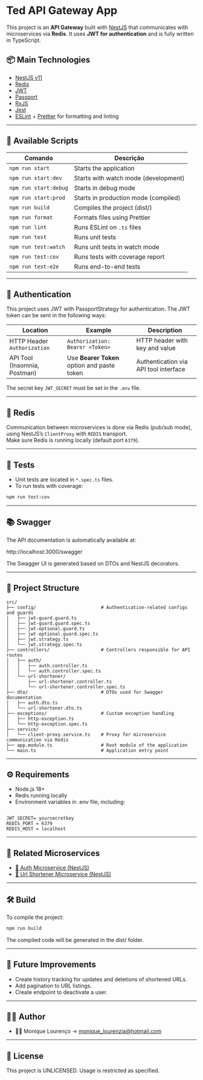# Ted API Gateway App

This project is an **API Gateway** built with [NestJS](https://nestjs.com/) that communicates with microservices via **Redis**. It uses **JWT for authentication** and is fully written in TypeScript.

## 📦 Main Technologies

- [NestJS v11](https://docs.nestjs.com/)
- [Redis](https://redis.io/)
- [JWT](https://jwt.io/)
- [Passport](https://www.passportjs.org/)
- [RxJS](https://rxjs.dev/)
- [Jest](https://jestjs.io/)
- [ESLint](https://eslint.org/) + [Prettier](https://prettier.io/) for formatting and linting

---

## 🚀 Available Scripts

| Comando               | Descrição                                      |
|----------------------|-------------------------------------------------|
| `npm run start`      | Starts the application                          |
| `npm run start:dev`  | Starts with watch mode (development)            |
| `npm run start:debug`| Starts in debug mode                            |
| `npm run start:prod` | Starts in production mode (compiled)            |
| `npm run build`      | Compiles the project (dist/)                    |
| `npm run format`     | Formats files using Prettier                    |
| `npm run lint`       | Runs ESLint on `.ts` files                      |
| `npm run test`       | Runs unit tests                                 |
| `npm run test:watch` | Runs unit tests in watch mode                   |
| `npm run test:cov`   | Runs tests with coverage report                 |
| `npm run test:e2e`   | Runs end-to-end tests                           |

---

## 🔐 Authentication

This project uses JWT with PassportStrategy for authentication. The JWT token can be sent in the following ways:

| Location                              | Example                                    | Description                                |
|---------------------------------------|--------------------------------------------|--------------------------------------------|
| HTTP Header `Authorization`           | `Authorization: Bearer <Token>`            | HTTP header with key and value             |
| API Tool (Insomnia, Postman)          | Use **Bearer Token** option and paste token| Authentication via API tool interface      |

The secret key `JWT_SECRET` must be set in the `.env` file.

---

## 🔄 Redis
Communication between microservices is done via Redis (pub/sub mode), using NestJS’s `ClientProxy` with `REDIS` transport.  
Make sure Redis is running locally (default port `6379`).

---

## 🧪 Tests

- Unit tests are located in `*.spec.ts` files.  
- To run tests with coverage:

```bash
npm run test:cov
```

---

## 📚 Swagger

The API documentation is automatically available at:

http://localhost:3000/swagger

The Swagger UI is generated based on DTOs and NestJS decorators.

---

## 📁 Project Structure

```
src/
├── config/                        # Authentication-related configs and guards
│   ├── jwt-guard.guard.ts
│   ├── jwt-guard.guard.spec.ts
│   ├── jwt-optional.guard.ts
│   ├── jwt-optional.guard.spec.ts
│   ├── jwt.strategy.ts
│   └── jwt.strategy.spec.ts
├── controllers/                   # Controllers responsible for API routes
│   ├── auth/
│   │   ├── auth.controller.ts
│   │   └── auth.controller.spec.ts
│   └── url-shortener/
│       ├── url-shortener.controller.ts
│       └── url-shortener.controller.spec.ts
├── dto/                           # DTOs used for Swagger documentation
│   ├── auth.dto.ts
│   └── url-shortener.dto.ts
├── exceptions/                    # Custom exception handling
│   ├── http-exception.ts
│   └── http-exception.spec.ts
├── service/                       
│   └── client-proxy.service.ts    # Proxy for microservice communication via Redis
├── app.module.ts                  # Root module of the application
└── main.ts                        # Application entry point

```

---

## ⚙️ Requirements

* Node.js 18+
* Redis running locally
* Environment variables in .env file, including:

```

JWT_SECRET= yoursecretkey
REDIS_PORT = 6379
REDIS_HOST = localhost

```
---

## 🔗 Related Microservices

- [🔐 Auth Microservice (NestJS)](https://github.com/MoniqueMiko/ted-auth-microservice)
- [🧩 Url Shortener Microservice (NestJS)](https://github.com/MoniqueMiko/ted-url-shortener-microservice)

---

## 🛠️ Build

To compile the project:

```bash
npm run build
```

The compiled code will be generated in the dist/ folder.

---

## 🧭  Future Improvements

- Create history tracking for updates and deletions of shortened URLs.
- Add pagination to URL listings.
- Create endpoint to deactivate a user.

---

## 🧑‍💻 Author
- 👩‍💻 Monique Lourenço -> monique_lourenzia@hotmail.com
---

## 📄 License

This project is UNLICENSED. Usage is restricted as specified.